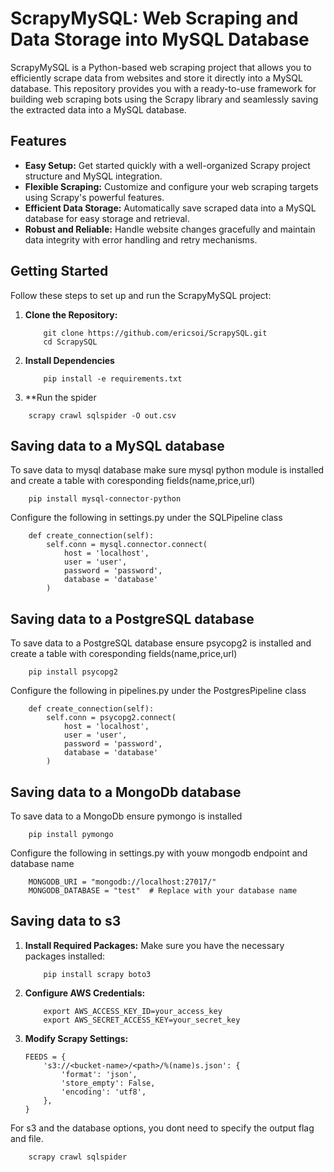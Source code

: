 # **ScrapyMySQL: Web Scraping and Data Storage into MySQL Database**

ScrapyMySQL is a Python-based web scraping project that allows you to efficiently scrape data from websites and store it directly into a MySQL database. This repository provides you with a ready-to-use framework for building web scraping bots using the Scrapy library and seamlessly saving the extracted data into a MySQL database.

## Features
- **Easy Setup:** Get started quickly with a well-organized Scrapy project structure and MySQL integration.
- **Flexible Scraping:** Customize and configure your web scraping targets using Scrapy's powerful features.
- **Efficient Data Storage:** Automatically save scraped data into a MySQL database for easy storage and retrieval.
- **Robust and Reliable:** Handle website changes gracefully and maintain data integrity with error handling and retry mechanisms.

## Getting Started
Follow these steps to set up and run the ScrapyMySQL project:

1. **Clone the Repository:**
    ```
        git clone https://github.com/ericsoi/ScrapySQL.git
        cd ScrapySQL
    ```
2. **Install Dependencies**
    ```
        pip install -e requirements.txt
    ```

3. **Run the spider
```
    scrapy crawl sqlspider -O out.csv
```
## Saving data to a MySQL database
To save data to mysql database make sure mysql python module is installed and create a table with coresponding fields(name,price,url)
```
    pip install mysql-connector-python
```

Configure the following in settings.py under the SQLPipeline class 
```
    def create_connection(self):
        self.conn = mysql.connector.connect(
            host = 'localhost',
            user = 'user',
            password = 'password',
            database = 'database'
        )
```


## Saving data to a PostgreSQL database

To save data to a PostgreSQL database ensure psycopg2 is installed and create a table with coresponding fields(name,price,url)
```
    pip install psycopg2
```
Configure the following in pipelines.py under the PostgresPipeline class 
```
    def create_connection(self):
        self.conn = psycopg2.connect(
            host = 'localhost',
            user = 'user',
            password = 'password',
            database = 'database'
        )
```

## Saving data to a MongoDb database

To save data to a MongoDb ensure pymongo is installed
```
    pip install pymongo
```
Configure the following in settings.py with youw mongodb endpoint and database name
```
    MONGODB_URI = "mongodb://localhost:27017/"
    MONGODB_DATABASE = "test"  # Replace with your database name
```


## Saving data to s3
1. **Install Required Packages:**
    Make sure you have the necessary packages installed:
    ```
        pip install scrapy boto3

    ```
2. **Configure AWS Credentials:**
    ```
        export AWS_ACCESS_KEY_ID=your_access_key
        export AWS_SECRET_ACCESS_KEY=your_secret_key
    ```
3. **Modify Scrapy Settings:**
    ```
    FEEDS = {
        's3://<bucket-name>/<path>/%(name)s.json': {
            'format': 'json',
            'store_empty': False,
            'encoding': 'utf8',
        },
    }

    ```

For s3 and the database options, you dont need to specify the output flag and file. 

```
    scrapy crawl sqlspider
```